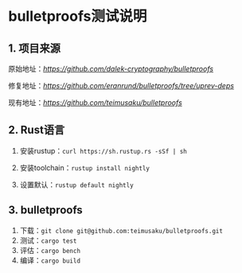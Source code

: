 # bulletproofs测试说明

## 1. 项目来源

原始地址：*https://github.com/dalek-cryptography/bulletproofs*

修复地址：*https://github.com/eranrund/bulletproofs/tree/uprev-deps*

现有地址：*https://github.com/teimusaku/bulletproofs*

## 2. Rust语言

1. 安装rustup：`curl https://sh.rustup.rs -sSf | sh`

2. 安装toolchain：`rustup install nightly`

3. 设置默认：`rustup default nightly`

## 3. bulletproofs

1. 下载：`git clone git@github.com:teimusaku/bulletproofs.git`
2. 测试：`cargo test`
3. 评估：`cargo bench`
4. 编译：`cargo build`
